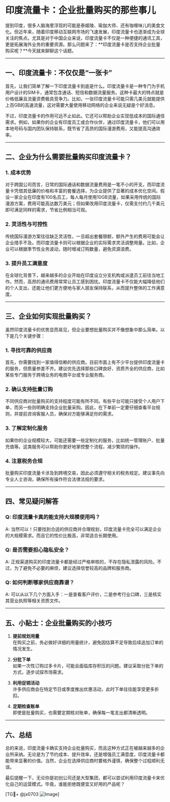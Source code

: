 # 印度流量卡：企业批量购买的那些事儿

提到印度，很多人脑海里浮现的可能是泰姬陵、瑜伽大师、还有咖喱味儿的美食文化。但近年来，随着印度移动互联网市场的飞速发展，印度流量卡也逐渐成为全球关注的焦点。尤其是对于中国企业来说，印度流量卡不仅是一种便捷的通讯工具，更是拓展海外业务的重要资源。那么问题来了：**印度流量卡是否支持企业批量购买呢？**今天就来聊聊这个话题。

---

## 一、印度流量卡：不仅仅是“一张卡”

首先，让我们简单了解一下印度流量卡到底是什么。印度流量卡是一种专门为手机用户设计的SIM卡，通常包含通话、短信和数据流量服务。这种卡最大的特点就是价格低廉且流量资费极具竞争力。比如，一张印度流量卡可能只需几美元就能提供上百GB的高速流量，这对需要大量使用移动网络的企业来说无疑是个好消息。

不过，印度流量卡的作用可远不止如此。它还可以帮助企业实现低成本的国际通信需求。例如，如果你的企业有印度员工或合作伙伴，通过印度流量卡，他们可以用本地号码与国内团队保持联系，既节省了高昂的国际漫游费用，又能提高沟通效率。

---

## 二、企业为什么需要批量购买印度流量卡？

### 1. **成本优势**
   对于跨国公司而言，日常的国际通话和数据流量费用是一笔不小的开支。而印度流量卡凭借其低廉的价格和丰富的套餐选择，为企业提供了显著的成本优化空间。假设一家企业在印度有100名员工，每人每月使用10GB流量，如果采用传统的国际漫游方案，费用可能高达数万美元；但如果改用印度流量卡，仅需支付约几千美元即可满足同样的需求，节省比例相当可观。

### 2. **灵活性与可控性**
   传统国际漫游方案往往缺乏灵活性，一旦超出套餐限额，额外产生的费用可能会让企业措手不及。而印度流量卡则可以根据企业的实际需求灵活调整用量。比如，企业可以根据季节性业务波动，随时增减订购数量，避免资源浪费。

### 3. **提升员工满意度**
   在全球化背景下，越来越多的企业开始在印度设立分支机构或派遣员工前往当地工作。然而，高昂的通讯费用常常让员工感到困扰。印度流量卡不仅能大幅降低他们的个人支出，还能让他们更方便地与家人朋友保持联系，从而提升整体的工作满意度。

---

## 三、企业如何实现批量购买？

虽然印度流量卡的优势显而易见，但企业要想批量购买并不像想象中那么简单。以下是几个关键步骤：

### 1. **寻找可靠的供应商**
   首先，你需要找到一家值得信赖的供应商。目前市面上有不少平台提供印度流量卡的服务，但质量参差不齐。建议优先选择那些口碑良好、资质齐全的供应商，比如某些专门服务于跨境业务的电商平台或专业服务商。

### 2. **确认支持批量订购**
   不同供应商对批量购买的支持程度可能有所不同。有些平台可能只接受个人用户下单，而另一些则明确支持企业批量采购。因此，在下单前一定要仔细查看平台规则，并提前咨询客服人员，确保对方能够满足你的需求。

### 3. **了解定制化服务**
   如果你的企业规模较大，可能还需要一些定制化的服务，比如统一管理账户、批量充值等。这类服务可以帮助你更好地掌控整个流程，减少繁琐的操作。

### 4. **注意税务合规**
   批量购买印度流量卡涉及到跨境交易，因此必须遵守相关的税务规定。建议事先向专业人士咨询，确保所有操作符合法律法规的要求。

---

## 四、常见疑问解答

### Q: 印度流量卡真的能支持大规模使用吗？
A: 当然可以！只要找到合适的供应商并合理规划，印度流量卡完全可以满足企业的大规模需求。而且它的性价比极高，非常适合长期使用。

### Q: 是否需要担心隐私安全？
A: 正规渠道购买的印度流量卡都是经过严格审核的，不存在隐私泄露的风险。不过，为了避免不必要的麻烦，建议选择信誉较高的品牌和服务商。

### Q: 如何判断哪家供应商靠谱？
A: 可以从以下几个方面入手：一是查看客户评价，二是参考行业口碑，三是核实其营业执照等相关资质文件。

---

## 五、小贴士：企业批量购买的小技巧

1. **提前规划用量**  
   在购买之前，务必做好详细的用量统计，避免因估算不足导致后续追加订单的情况发生。

2. **分批下单**  
   如果一次性订购过多卡片，可能会面临库存积压的问题。建议采取分批下单的方式，逐步试探市场需求。

3. **利用促销活动**  
   许多供应商会在特定节日或季度推出优惠活动，此时下单往往能享受更多折扣。

4. **定期检查账单**  
   即使是批量购买，也需要定期核对账单，确保每一笔支出都清晰透明。

---

## 六、总结

总的来说，印度流量卡确实支持企业批量购买，而且这种方式正在被越来越多的企业所采纳。无论是为了节约成本、提升效率，还是增强员工满意度，印度流量卡都能带来显著的价值。当然，企业在选择供应商时要格外谨慎，确保整个过程顺利无误。

最后提醒一下，无论你是初创公司还是大型集团，都可以尝试利用印度流量卡来优化自己的运营模式。毕竟，谁能拒绝既便宜又好用的产品呢？

[TG💪+ @jx0703 ![Image](https://github.com/user-attachments/assets/dbca1d08-cadb-493c-b0ec-ad6f7a83f270)]